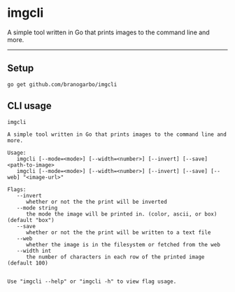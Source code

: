 # **imgcli**
A simple tool written in Go that prints images to the command line and more.

<hr />

## **Setup**
```
go get github.com/branogarbo/imgcli
```

## **CLI usage**
```
imgcli

A simple tool written in Go that prints images to the command line and more.

Usage:
   imgcli [--mode=<mode>] [--width=<number>] [--invert] [--save] <path-to-image>
   imgcli [--mode=<mode>] [--width=<number>] [--invert] [--save] [--web] "<image-url>"

Flags:
   --invert
      whether or not the the print will be inverted
   --mode string
      the mode the image will be printed in. (color, ascii, or box) (default "box")
   --save
      whether or not the the print will be written to a text file
   --web
      whether the image is in the filesystem or fetched from the web
   --width int
      the number of characters in each row of the printed image (default 100)


Use "imgcli --help" or "imgcli -h" to view flag usage.
```